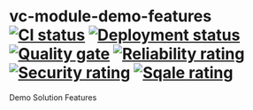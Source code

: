# vc-module-demo-features [![CI status](https://github.com/VirtoCommerce/vc-module-demo-features/workflows/Module%20CI/badge.svg?branch=dev)](https://github.com/VirtoCommerce/vc-module-demo-features/actions?query=workflow%3A"Module+CI") [![Deployment status](https://github.com/VirtoCommerce/vc-module-demo-features/workflows/Module%20deployment/badge.svg?branch=dev)](https://github.com/VirtoCommerce/vc-module-demo-features/actions?query=workflow%3A"Module+deployment") [![Quality gate](https://sonarcloud.io/api/project_badges/measure?project=VirtoCommerce_vc-module-demo-features&metric=alert_status&branch=dev)](https://sonarcloud.io/dashboard?id=VirtoCommerce_vc-module-demo-features) [![Reliability rating](https://sonarcloud.io/api/project_badges/measure?project=VirtoCommerce_vc-module-demo-features&metric=reliability_rating&branch=dev)](https://sonarcloud.io/dashboard?id=VirtoCommerce_vc-module-demo-features) [![Security rating](https://sonarcloud.io/api/project_badges/measure?project=VirtoCommerce_vc-module-demo-features&metric=security_rating&branch=dev)](https://sonarcloud.io/dashboard?id=VirtoCommerce_vc-module-demo-features) [![Sqale rating](https://sonarcloud.io/api/project_badges/measure?project=VirtoCommerce_vc-module-demo-features&metric=sqale_rating&branch=dev)](https://sonarcloud.io/dashboard?id=VirtoCommerce_vc-module-demo-features)
Demo Solution Features
